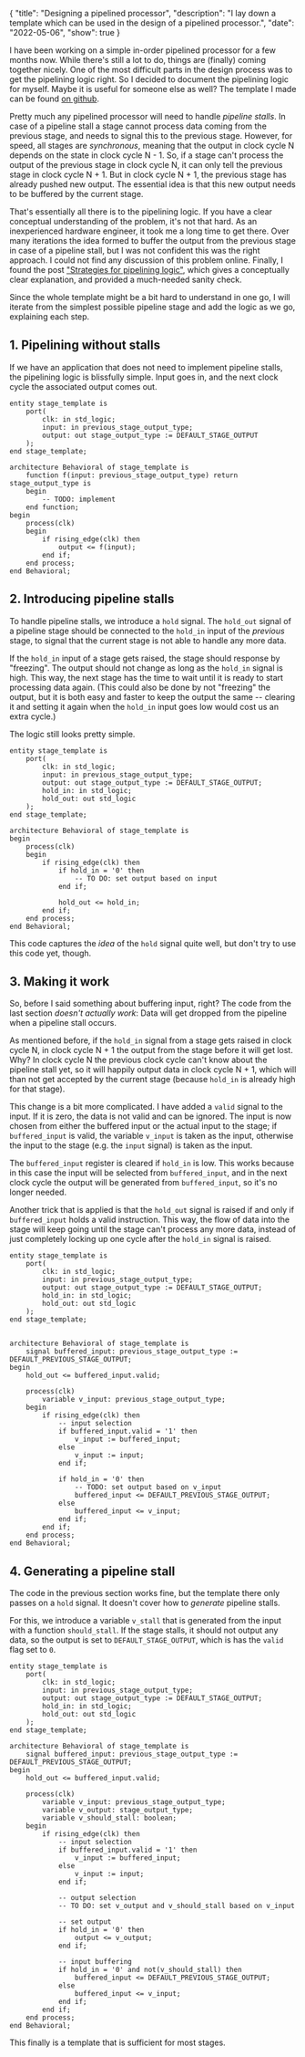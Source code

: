 {
    "title": "Designing a pipelined processor",
    "description": "I lay down a template which can be used in the design of a pipelined processor.",
    "date": "2022-05-06",
    "show": true
}


I have been working on a simple in-order pipelined processor for a few months now. While there's still a lot to do, things are (finally) coming together nicely. One of the most difficult parts in the design process was to get the pipelining logic right. So I decided to document the pipelining logic for myself. Maybe it is useful for someone else as well? The template I made can be found [on github](https://github.com/rubenvannieuwpoort/stage_template).

Pretty much any pipelined processor will need to handle *pipeline stalls*. In case of a pipeline stall a stage cannot process data coming from the previous stage, and needs to signal this to the previous stage. However, for speed, all stages are *synchronous*, meaning that the output in clock cycle N depends on the state in clock cycle N - 1. So, if a stage can't process the output of the previous stage in clock cycle N, it can only tell the previous stage in clock cycle N + 1. But in clock cycle N + 1, the previous stage has already pushed new output. The essential idea is that this new output needs to be buffered by the current stage.

That's essentially all there is to the pipelining logic. If you have a clear conceptual understanding of the problem, it's not that hard. As an inexperienced hardware engineer, it took me a long time to get there. Over many iterations the idea formed to buffer the output from the previous stage in case of a pipeline stall, but I was not confident this was the right approach. I could not find any discussion of this problem online. Finally, I found the post ["Strategies for pipelining logic"](https://zipcpu.com/blog/2017/08/14/strategies-for-pipelining.html), which gives a conceptually clear explanation, and provided a much-needed sanity check.

Since the whole template might be a bit hard to understand in one go, I will iterate from the simplest possible pipeline stage and add the logic as we go, explaining each step.


## 1. Pipelining without stalls

If we have an application that does not need to implement pipeline stalls, the pipelining logic is blissfully simple. Input goes in, and the next clock cycle the associated output comes out.

```
entity stage_template is
	port(
		clk: in std_logic;
		input: in previous_stage_output_type;
		output: out stage_output_type := DEFAULT_STAGE_OUTPUT
	);
end stage_template;

architecture Behavioral of stage_template is
	function f(input: previous_stage_output_type) return stage_output_type is
	begin
		-- TODO: implement
	end function;
begin
	process(clk)
	begin
		if rising_edge(clk) then
			output <= f(input);
		end if;
	end process;
end Behavioral;
```


## 2. Introducing pipeline stalls

To handle pipeline stalls, we introduce a `hold` signal. The `hold_out` signal of a pipeline stage should be connected to the `hold_in` input of the *previous* stage, to signal that the current stage is not able to handle any more data.

If the `hold_in` input of a stage gets raised, the stage should response by "freezing". The output should not change as long as the `hold_in` signal is high. This way, the next stage has the time to wait until it is ready to start processing data again. (This could also be done by not "freezing" the output, but it is both easy and faster to keep the output the same -- clearing it and setting it again when the `hold_in` input goes low would cost us an extra cycle.)

The logic still looks pretty simple.

```
entity stage_template is
	port(
		clk: in std_logic;
		input: in previous_stage_output_type;
		output: out stage_output_type := DEFAULT_STAGE_OUTPUT;
		hold_in: in std_logic;
		hold_out: out std_logic
	);
end stage_template;

architecture Behavioral of stage_template is
begin
	process(clk)
	begin
		if rising_edge(clk) then
			if hold_in = '0' then
				-- TO DO: set output based on input
			end if;

			hold_out <= hold_in;
		end if;
	end process;
end Behavioral;
```

This code captures the *idea* of the `hold` signal quite well, but don't try to use this code yet, though.


## 3. Making it work

So, before I said something about buffering input, right? The code from the last section *doesn't actually work*: Data will get dropped from the pipeline when a pipeline stall occurs.

As mentioned before, if the `hold_in` signal from a stage gets raised in clock cycle N, in clock cycle N + 1 the output from the stage before it will get lost. Why? In clock cycle N the previous clock cycle can't know about the pipeline stall yet, so it will happily output data in clock cycle N + 1, which will than not get accepted by the current stage (because `hold_in` is already high for that stage).

This change is a bit more complicated. I have added a `valid` signal to the input. If it is zero, the data is not valid and can be ignored. The input is now chosen from either the buffered input or the actual input to the stage; if `buffered_input` is valid, the variable `v_input` is taken as the input, otherwise the input to the stage (e.g. the `input` signal) is taken as the input.

The `buffered_input` register is cleared if `hold_in` is low. This works because in this case the input will be selected from `buffered_input`, and in the next clock cycle the output will be generated from `buffered_input`, so it's no longer needed.

Another trick that is applied is that the `hold_out` signal is raised if and only if `buffered_input` holds a valid instruction. This way, the flow of data into the stage will keep going until the stage can't process any more data, instead of just completely locking up one cycle after the `hold_in` signal is raised.

```
entity stage_template is
	port(
		clk: in std_logic;
		input: in previous_stage_output_type;
		output: out stage_output_type := DEFAULT_STAGE_OUTPUT;
		hold_in: in std_logic;
		hold_out: out std_logic
	);
end stage_template;


architecture Behavioral of stage_template is
	signal buffered_input: previous_stage_output_type := DEFAULT_PREVIOUS_STAGE_OUTPUT;
begin
	hold_out <= buffered_input.valid;

	process(clk)
		variable v_input: previous_stage_output_type;
	begin
		if rising_edge(clk) then
			-- input selection
			if buffered_input.valid = '1' then
				v_input := buffered_input;
			else
				v_input := input;
			end if;

			if hold_in = '0' then
				-- TODO: set output based on v_input
				buffered_input <= DEFAULT_PREVIOUS_STAGE_OUTPUT;
			else
				buffered_input <= v_input;
			end if;
		end if;
	end process;
end Behavioral;
```


## 4. Generating a pipeline stall

The code in the previous section works fine, but the template there only passes on a `hold` signal. It doesn't cover how to *generate* pipeline stalls.

For this, we introduce a variable `v_stall` that is generated from the input with a function `should_stall`. If the stage stalls, it should not output any data, so the output is set to `DEFAULT_STAGE_OUTPUT`, which is has the `valid` flag set to `0`.

```
entity stage_template is
	port(
		clk: in std_logic;
		input: in previous_stage_output_type;
		output: out stage_output_type := DEFAULT_STAGE_OUTPUT;
		hold_in: in std_logic;
		hold_out: out std_logic
	);
end stage_template;

architecture Behavioral of stage_template is
	signal buffered_input: previous_stage_output_type := DEFAULT_PREVIOUS_STAGE_OUTPUT;
begin
	hold_out <= buffered_input.valid;

	process(clk)
		variable v_input: previous_stage_output_type;
		variable v_output: stage_output_type;
		variable v_should_stall: boolean;
	begin
		if rising_edge(clk) then
			-- input selection
			if buffered_input.valid = '1' then
				v_input := buffered_input;
			else
				v_input := input;
			end if;

			-- output selection
			-- TO DO: set v_output and v_should_stall based on v_input

			-- set output
			if hold_in = '0' then
				output <= v_output;
			end if;

			-- input buffering
			if hold_in = '0' and not(v_should_stall) then
				buffered_input <= DEFAULT_PREVIOUS_STAGE_OUTPUT;
			else
				buffered_input <= v_input;
			end if;
		end if;
	end process;
end Behavioral;
```

This finally is a template that is sufficient for most stages.
